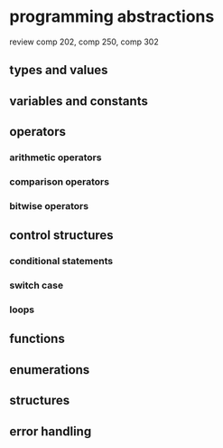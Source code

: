 # programming abstractions

review comp 202, comp 250, comp 302

## types and values

## variables and constants

## operators 

### arithmetic operators

### comparison operators

### bitwise operators

## control structures 

### conditional statements

### switch case

### loops

## functions

## enumerations

## structures

## error handling

